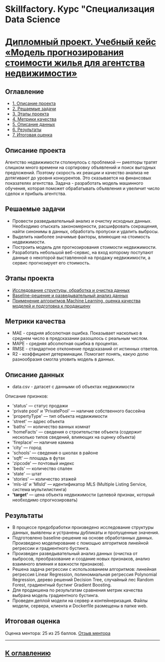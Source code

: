 # Skillfactory. Курс "Специализация Data Science
# [Дипломный проект. Учебный кейс «Модель прогнозирования стоимости жилья для агентства недвижимости»](https://github.com/kos-kazakov/SF_Graduation_project_Housing_price_forecasting)

## Оглавление
* [1. Описание проекта](https://github.com/kos-kazakov/SF_Graduation_project_Housing_price_forecasting/blob/main/README.md#Описание-проекта)
* [2. Решаемые задачи](https://github.com/kos-kazakov/SF_Graduation_project_Housing_price_forecasting/blob/main/README.md#Решаемые-задачи)
* [3. Этапы проекта](https://github.com/kos-kazakov/SF_Graduation_project_Housing_price_forecasting/blob/main/README.md#Этапы-проекта)
* [4. Метрики качества](https://github.com/kos-kazakov/SF_Graduation_project_Housing_price_forecasting/blob/main/README.md#Метрики-качества)
* [5. Описание данных](https://github.com/kos-kazakov/SF_Graduation_project_Housing_price_forecasting/blob/main/README.md#Описание-данных)
* [6. Результаты](https://github.com/kos-kazakov/SF_Graduation_project_Housing_price_forecasting/blob/main/README.md#Результаты)
* [7. Итоговая оценка](https://github.com/kos-kazakov/SF_Graduation_project_Housing_price_forecasting/blob/main/README.md#Итоговая-оценка)

## Описание проекта
 Агентство недвижимости столкнулось с проблемой — риелторы тратят слишком много времени на сортировку объявлений и поиск выгодных предложений. Поэтому скорость их реакции и качество анализа не дотягивают до уровня конкурентов. Это сказывается на финансовых показателях агентства. Задача - разработать модель машинного обучения, которая поможет обрабатывать объявления и увеличит число сделок и прибыль агентства.

## Решаемые задачи
- Провести разведывательный анализ и очистку исходных данных. Необходимо отыскать закономерности, расшифровать сокращения, найти синонимы в данных, обработать пропуски и удалить выбросы.
- Выделить наиболее значимые факторы, влияющие на стоимость недвижимости.
- Построить модель для прогнозирования стоимости недвижимости.
- Разработать небольшой веб-сервис, на вход которому поступают данные о некоторой выставленной на продажу недвижимости, а сервис прогнозирует его стоимость.

## Этапы проекта
- [Исследование структуры, обработка и очистка данных](https://github.com/kos-kazakov/SF_Graduation_project_Housing_price_forecasting/blob/main/1_Data_cleaning_Housing_price_forecasting.ipynb)
- [Baseline-решение и разведывательный анализ данных](https://github.com/kos-kazakov/SF_Graduation_project_Housing_price_forecasting/blob/main/2_EDA_Housing_price_forecasting.ipynb)
- [Применение алгоритмов Machine Learning, оценка качества моделей и подготовка к продакшену](https://github.com/kos-kazakov/SF_Graduation_project_Housing_price_forecasting/blob/main/3_Modeling_Housing_price_forecasting.ipynb)

## Метрики качества
- MAE - средняя абсолютная ошибка. Показывает насколько в среднем число в предсказании разошлось с реальным числом.
- MAPE - средняя абсолютная ошибка в процентах.
- RMSE - стандартное отклонение предсказаний от истинных ответов.
- R2 - коэффициент детерминации. Помогает понять, какую долю разнообразия смогла уловить модель в данных.
   
## Описание данных

- data.csv - датасет с данными об объектах недвижимости

Описание признков:
- 'status' — статус продажи
- 'private pool' и 'PrivatePool' — наличие собственного бассейна
- 'propertyType' — тип объекта недвижимости
- 'street' — адрес объекта
- 'baths' — количество ванных комнат
- 'homeFacts' — сведения о строительстве объекта (содержит несколько типов сведений, влияющих на оценку объекта)
- 'fireplace' — наличие камина
- 'city' — город
- 'schools' — сведения о школах в районе
- 'sqft' — площадь в футах
- 'zipcode' — почтовый индекс
- 'beds' — количество спален
- 'state' — штат
- 'stories' — количество этажей
- 'mls-id' и 'MlsId' — идентификатор MLS (Multiple Listing Service, система мультилистинга)
- **'target'** — цена объекта недвижимости (целевой признак, который необходимо спрогнозировать)

## Результаты
- В процессе предобработки произведено исследование структуры данных, выявлены и устранены дубликаты и пропущенные значения.
- Подготовлено baseline-решение на основе обработанных данных. Произведено моделирование с помощью алгоритмов линейной регрессии и градиентного бустинга.
- Произведен разведывательный анализ данных (очистка от выбросов, преобразование и создание новых признаков, анализ взаимного влияния и важности признаков).
- Решена задача регрессии с использованием алгоритмов: линейная регрессия Linear Regression, полиномиальная регрессия Polynomial Regression, дерево решений Decision Tree, случайный лес Random Forest, градиентный бустинг Gradient Boosting.
- Для продакшена по результатам сравнения метрик качества выбрана модель градиентного бустинга.
- Проведен деплой модели на сервер и контейнеризация. Файлы модели, сервера, клиента и Dockerfile размещены в папке web.

## Итоговая оценка
Оценка ментора: 25 из 25 баллов.
[Отзыв ментора](https://github.com/kos-kazakov/SF_Graduation_project_Housing_price_forecasting/tree/main/doc/k.kazakov.work@gmail.com_mentor_review.pdf)
_________________________

##  [К оглавлению](https://github.com/kos-kazakov/SF_Graduation_project_Housing_price_forecasting/blob/main/README.md#Оглавление)

